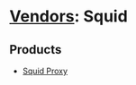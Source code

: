 # [Vendors](README.md): Squid

## Products

- [Squid Proxy](../products/af61d8a8-3eba-42fb-9f17-87443924f3f4.md)

